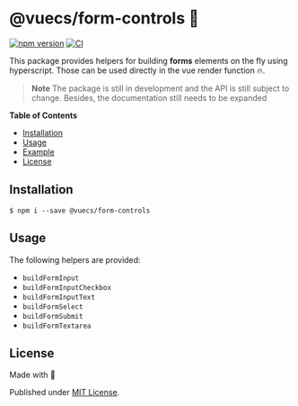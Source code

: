 # @vuecs/form-controls 📜

[![npm version](https://badge.fury.io/js/@vuecs%2Fform-controls.svg)](https://badge.fury.io/js/@vuecs%2Fform-controls)
[![CI](https://github.com/Tada5hi/vuecs/actions/workflows/main.yml/badge.svg)](https://github.com/Tada5hi/vuecs/actions/workflows/main.yml)

This package provides helpers for building **forms** elements on the fly using hyperscript.
Those can be used directly in the vue render function 🔥.

> **Note**
> The package is still in development and the API is still subject to change.
> Besides, the documentation still needs to be expanded

**Table of Contents**

- [Installation](#installation)
- [Usage](#usage)
- [Example](#example)
- [License](#license)

## Installation

```
$ npm i --save @vuecs/form-controls
```

## Usage

The following helpers are provided:

- `buildFormInput`
- `buildFormInputCheckbox`
- `buildFormInputText`
- `buildFormSelect`
- `buildFormSubmit`
- `buildFormTextarea`

## License

Made with 💚

Published under [MIT License](./LICENSE).
